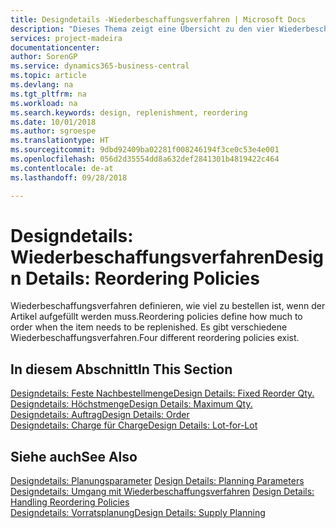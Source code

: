 ```yaml
---
title: Designdetails -Wiederbeschaffungsverfahren | Microsoft Docs
description: "Dieses Thema zeigt eine Übersicht zu den vier Wiederbeschaffungsverfahren, die für einen Wiederauffüllauftrag verfügbar sind."
services: project-madeira
documentationcenter: 
author: SorenGP
ms.service: dynamics365-business-central
ms.topic: article
ms.devlang: na
ms.tgt_pltfrm: na
ms.workload: na
ms.search.keywords: design, replenishment, reordering
ms.date: 10/01/2018
ms.author: sgroespe
ms.translationtype: HT
ms.sourcegitcommit: 9dbd92409ba02281f008246194f3ce0c53e4e001
ms.openlocfilehash: 056d2d35554dd8a632def2841301b4819422c464
ms.contentlocale: de-at
ms.lasthandoff: 09/28/2018

---
```

# <a name="design-details-reordering-policies"></a><span data-ttu-id="0838e-103">Designdetails: Wiederbeschaffungsverfahren</span><span class="sxs-lookup"><span data-stu-id="0838e-103">Design Details: Reordering Policies</span></span>
<span data-ttu-id="0838e-104">Wiederbeschaffungsverfahren definieren, wie viel zu bestellen ist, wenn der Artikel aufgefüllt werden muss.</span><span class="sxs-lookup"><span data-stu-id="0838e-104">Reordering policies define how much to order when the item needs to be replenished.</span></span> <span data-ttu-id="0838e-105">Es gibt verschiedene Wiederbeschaffungsverfahren.</span><span class="sxs-lookup"><span data-stu-id="0838e-105">Four different reordering policies exist.</span></span>  

## <a name="in-this-section"></a><span data-ttu-id="0838e-106">In diesem Abschnitt</span><span class="sxs-lookup"><span data-stu-id="0838e-106">In This Section</span></span>  
[<span data-ttu-id="0838e-107">Designdetails: Feste Nachbestellmenge</span><span class="sxs-lookup"><span data-stu-id="0838e-107">Design Details: Fixed Reorder Qty.</span></span>](design-details-fixed-reorder-qty.md)  
[<span data-ttu-id="0838e-108">Designdetails: Höchstmenge</span><span class="sxs-lookup"><span data-stu-id="0838e-108">Design Details: Maximum Qty.</span></span>](design-details-maximum-qty.md)  
[<span data-ttu-id="0838e-109">Designdetails: Auftrag</span><span class="sxs-lookup"><span data-stu-id="0838e-109">Design Details: Order</span></span>](design-details-order.md)  
[<span data-ttu-id="0838e-110">Designdetails: Charge für Charge</span><span class="sxs-lookup"><span data-stu-id="0838e-110">Design Details: Lot-for-Lot</span></span>](design-details-lot-for-lot.md)  

## <a name="see-also"></a><span data-ttu-id="0838e-111">Siehe auch</span><span class="sxs-lookup"><span data-stu-id="0838e-111">See Also</span></span>  
<span data-ttu-id="0838e-112">[Designdetails: Planungsparameter](design-details-planning-parameters.md) </span><span class="sxs-lookup"><span data-stu-id="0838e-112">[Design Details: Planning Parameters](design-details-planning-parameters.md) </span></span>  
<span data-ttu-id="0838e-113">[Designdetails: Umgang mit Wiederbeschaffungsverfahren](design-details-handling-reordering-policies.md) </span><span class="sxs-lookup"><span data-stu-id="0838e-113">[Design Details: Handling Reordering Policies](design-details-handling-reordering-policies.md) </span></span>  
[<span data-ttu-id="0838e-114">Designdetails: Vorratsplanung</span><span class="sxs-lookup"><span data-stu-id="0838e-114">Design Details: Supply Planning</span></span>](design-details-supply-planning.md)

